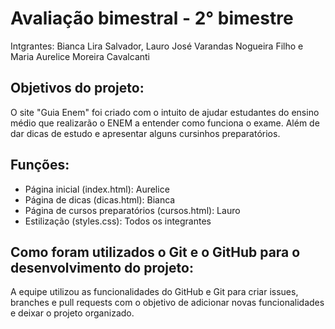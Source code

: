 
# Avaliação bimestral - 2° bimestre
Intgrantes: Bianca Lira Salvador, Lauro José Varandas Nogueira Filho e Maria Aurelice Moreira Cavalcanti

## Objetivos do projeto:
O site "Guia Enem" foi criado com o intuito de ajudar estudantes do ensino médio que realizarão o ENEM a entender como funciona o exame. Além de dar dicas de estudo e apresentar alguns cursinhos preparatórios. 

## Funções:
- Página inicial (index.html): Aurelice
- Página de dicas (dicas.html): Bianca
- Página de cursos preparatórios (cursos.html): Lauro
- Estilização (styles.css): Todos os integrantes

## Como foram utilizados o Git e o GitHub para o desenvolvimento do projeto:
A equipe utilizou as funcionalidades do GitHub e Git para criar issues, branches e pull requests com o objetivo de adicionar novas funcionalidades e deixar o projeto organizado.
